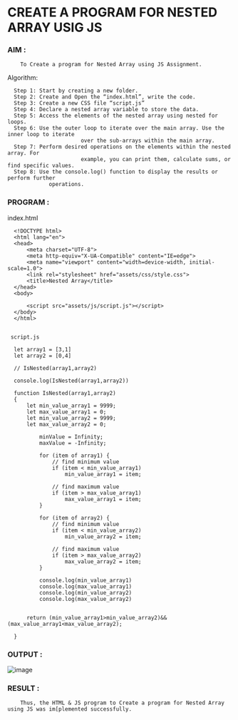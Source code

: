 # CREATE A PROGRAM FOR NESTED ARRAY USIG JS

### AIM :
        To Create a program for Nested Array using JS Assignment.


Algorithm:
	
      Step 1: Start by creating a new folder. 
      Step 2: Create and Open the “index.html”, write the code.
      Step 3: Create a new CSS file “script.js” 
      Step 4: Declare a nested array variable to store the data.
      Step 5: Access the elements of the nested array using nested for loops.
      Step 6: Use the outer loop to iterate over the main array. Use the inner loop to iterate                        
                           over the sub-arrays within the main array.
      Step 7: Perform desired operations on the elements within the nested array. For                     
                           example, you can print them, calculate sums, or find specific values.
      Step 8: Use the console.log() function to display the results or perform further   
                 operations.

### PROGRAM :

index.html

      <!DOCTYPE html>
      <html lang="en">
      <head>
          <meta charset="UTF-8">
          <meta http-equiv="X-UA-Compatible" content="IE=edge">
          <meta name="viewport" content="width=device-width, initial-scale=1.0">
          <link rel="stylesheet" href="assets/css/style.css">
          <title>Nested Array</title>
      </head>
      <body>

          <script src="assets/js/script.js"></script>
      </body>
      </html>


     script.js

      let array1 = [3,1]
      let array2 = [0,4]

      // IsNested(array1,array2)

      console.log(IsNested(array1,array2))

      function IsNested(array1,array2)
      {
          let min_value_array1 = 9999;
          let max_value_array1 = 0;
          let min_value_array2 = 9999;
          let max_value_array2 = 0;

              minValue = Infinity;
              maxValue = -Infinity;

              for (item of array1) {
                  // find minimum value
                  if (item < min_value_array1)
                      min_value_array1 = item;

                  // find maximum value
                  if (item > max_value_array1)
                      max_value_array1 = item;
              }

              for (item of array2) {
                  // find minimum value
                  if (item < min_value_array2)
                      min_value_array2 = item;

                  // find maximum value
                  if (item > max_value_array2)
                      max_value_array2 = item;
              }

              console.log(min_value_array1)
              console.log(max_value_array1)
              console.log(min_value_array2)
              console.log(max_value_array2)


          return (min_value_array1>min_value_array2)&&(max_value_array1<max_value_array2);

      }
 

### OUTPUT :

![image](https://github.com/JANANI0210/Js-array/assets/86832944/31583c54-a5d1-4baa-870d-bfc23354ad5c)


### RESULT :

      	Thus, the HTML & JS program to Create a program for Nested Array using JS was im[plemented successfully.




